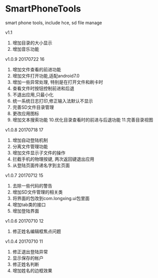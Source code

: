 # SmartPhoneTools
smart phone tools, include hce, sd file manage

v1.1
1. 增加目录的大小显示
2. 增加音乐功能


v1.0.9 20170722 16
1. 增加文件查看的前进功能
2. 增加文件打开功能,适配android7.0
3. 增加一些异常处理, 特别是在打开文件和刷卡时
4. 查看文件时按钮控制前进和后退
5. 不退出应用,只最小化
6. 统一系统日志打印,修正输入法默认不显示
7. 完善SD文件目录管理
8. 更改应用图标
9. 增加文本搜索功能
10.优化目录查看时的前进与后退功能
11.完善目录视图


v1.0.8 20170718 17
1. 增加自动登陆机制
2. 分离文件管理功能
3. 增加文件显示子文件的操作
4. 拦截手机的物理按键, 两次返回键退出应用
5. 从登陆页面传递名字到主页面


v1.0.7 20170712 15
1. 去除一些代码的警告
2. 增加SD文件管理的相关类
3. 将界面的包改到com.longxing.ui包里面
4. 增加tab类的接口
5. 增加登陆界面


v1.0.6 20170710 12
1. 修正姓名编辑框焦点问题


v1.0.4 20170710 11
1. 修正退出登陆异常
2. 显示保存的帐户
3. 修正姓名判断
4. 增加姓名的边框效果
